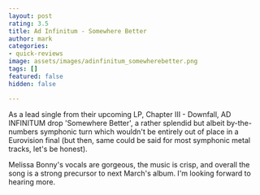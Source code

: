 ```yaml
---
layout: post
rating: 3.5
title: Ad Infinitum - Somewhere Better
author: mark
categories:
- quick-reviews
image: assets/images/adinfinitum_somewherebetter.png
tags: []
featured: false
hidden: false

---
```

As a lead single from their upcoming LP, Chapter III - Downfall, AD INFINITUM drop 'Somewhere Better', a rather splendid but albeit by-the-numbers symphonic turn which wouldn't be entirely out of place in a Eurovision final (but then, same could be said for most symphonic metal tracks, let's be honest). 

Melissa Bonny's vocals are gorgeous, the music is crisp, and overall the song is a strong precursor to next March's album. I'm looking forward to hearing more.